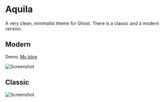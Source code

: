 # Aquila

A very clean, minimalist theme for Ghost. There is a classic and a modern version.

## Modern

Demo: [My blog](http://blog.lxnd.me/)

![Screenshot](https://abload.de/img/aquila-modernw7j5p.png)

## Classic

![Screenshot](http://sc.korn-online.org/021114114153.png)
